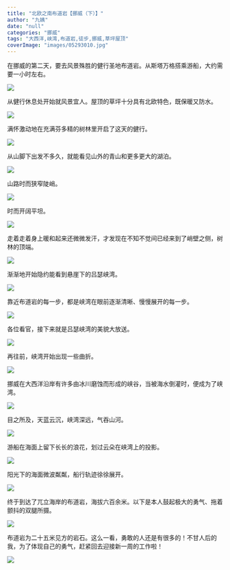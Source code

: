 ```yaml
---
title: "北欧之南布道岩【挪威（下）】"
author: "九姨"
date: "null"
categories: "挪威"
tags: "大西洋,峡湾,布道岩,徒步,挪威,草坪屋顶"
coverImage: "images/05293010.jpg"
---
```


在挪威的第二天，要去风景殊胜的健行圣地布道岩。从斯塔万格搭乘游船，大约需要一小时左右。

![](images/IMG_1147-e1548273485859.jpg)

从健行休息处开始就风景宜人。屋顶的草坪十分具有北欧特色，既保暖又防水。

![](images/05293024.jpg)

满怀激动地在充满芬多精的树林里开启了这天的健行。

![](images/05292850-e1547932422476.jpg)

从山脚下出发不多久，就能看见山外的青山和更多更大的湖泊。

![](images/05292855.jpg)

山路时而狭窄陡峭。

![](images/05292895-e1547933127798.jpg)

时而开阔平坦。

![](images/05292881-e1547933080568.jpg)

走着走着身上暖和起来还微微发汗，才发现在不知不觉间已经来到了峭壁之侧，树林的顶端。

![](images/05292904.jpg)

渐渐地开始隐约能看到悬崖下的吕瑟峡湾。

![](images/05292911.jpg)

靠近布道岩的每一步，都是峡湾在眼前逐渐清晰、慢慢展开的每一步。

![](images/05292927.jpg)

各位看官，接下来就是吕瑟峡湾的美貌大放送。

![](images/05292970.jpg)

再往前，峡湾开始出现一些曲折。

![](images/05292956.jpg)

挪威在大西洋沿岸有许多由冰川磨蚀而形成的峡谷，当被海水倒灌时，便成为了峡湾。

![](images/05292961.jpg)

目之所及，天蓝云沉，峡湾深远，气吞山河。

![](images/05292966.jpg)

游船在海面上留下长长的浪花，划过云朵在峡湾上的投影。

![](images/05292965.jpg)

阳光下的海面微波粼粼，船行轨迹徐徐展开。

![](images/05292962.jpg)

终于到达了兀立海岸的布道岩，海拔六百余米。以下是本人鼓起极大的勇气、拖着颤抖的双腿所摄。

![](images/05292969.jpg)

布道岩为二十五米见方的岩石。这么一看，勇敢的人还是有很多的！不甘人后的我，为了体现自己的勇气，赶紧回去迎接新一周的工作啦！

![](images/05293010.jpg)
